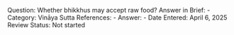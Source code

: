 Question: Whether bhikkhus may accept raw food?
Answer in Brief: -
 Category: Vināya
Sutta References: -
Answer: -
Date Entered: April 6, 2025
Review Status: Not started